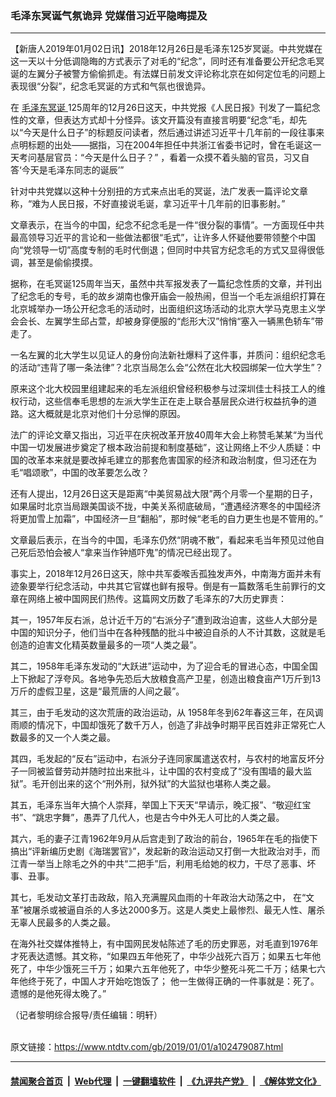 ### 毛泽东冥诞气氛诡异 党媒借习近平隐晦提及
------------------------

<div class="post_content">
 <p>
  【新唐人2019年01月02日讯】2018年12月26日是毛泽东125岁冥诞。中共党媒在这一天以十分低调隐晦的方式表示了对毛的“纪念”，同时还有准备要公开纪念毛冥诞的左翼分子被警方偷偷抓走。有法媒日前发文评论称北京在如何定位毛的问题上表现很“分裂”，纪念毛冥诞的方式和气氛也很诡异。
 </p>
 <p>
  在
  <a href="https://www.ntdtv.com/gb/毛泽东冥诞.htm">
   毛泽东冥诞
  </a>
  125周年的12月26日这天，中共党报《人民日报》刊发了一篇纪念性的文章，但表达方式却十分怪异。该文开篇没有直接言明要“纪念”毛，却先以“今天是什么日子”的标题反问读者，然后通过讲述习近平十几年前的一段往事来点明标题的出处——据指，习在2004年担任中共浙江省委书记时，曾在毛诞这一天考问基层官员：“今天是什么日子？” ，看着一众摸不着头脑的官员，习又自答‘今天是毛泽东同志的诞辰’”
 </p>
 <p>
  针对中共党媒以这种十分别扭的方式来点出毛的冥诞，法广发表一篇评论文章称，“难为人民日报，不好直接说毛诞，拿习近平十几年前的旧事影射。”
 </p>
 <p>
  文章表示，在当今的中国，纪念不纪念毛是一件“很分裂的事情”。一方面现任中共最高领导习近平的言论和一些做法都很“毛式”，让许多人怀疑他要带领整个中国向“党领导一切”高度专制的毛时代倒退；但同时中共官方纪念毛的方式又显得很低调，甚至是偷偷摸摸。
 </p>
 <p>
  据称，在毛冥诞125周年当天，虽然中共军报发表了一篇纪念性质的文章，并刊出了纪念毛的专号，毛的故乡湖南也像开庙会一般热闹，但当一个毛左派组织打算在北京城举办一场公开纪念毛的活动时，出面组织这场活动的北京大学马克思主义学会会长、左翼学生邱占萱，却被身穿便服的“彪形大汉”悄悄“塞入一辆黑色轿车”带走了。
 </p>
 <p>
  一名左翼的北大学生以见证人的身份向法新社爆料了这件事，并质问：组织纪念毛的活动“违背了哪一条法律”？北京当局怎么会“公然在北大校园绑架一位大学生”？
 </p>
 <p>
  原来这个北大校园里组建起来的毛左派组织曾经积极参与过深圳佳士科技工人的维权行动，这些信奉毛思想的左派大学生正在走上联合基层民众进行权益抗争的道路。这大概就是北京对他们十分忌惮的原因。
 </p>
 <p>
  法广的评论文章又指出，习近平在庆祝改革开放40周年大会上称赞毛某某“为当代中国一切发展进步奠定了根本政治前提和制度基础”，这让网络上不少人质疑：中国的改革本来就是要改掉毛建立的那套危害国家的经济和政治制度，但习还在为毛“唱颂歌”，中国的改革要怎么改？
 </p>
 <p>
  还有人提出，12月26日这天是距离“中美贸易战大限”两个月零一个星期的日子，如果届时北京当局跟美国谈不拢，中美关系彻底破局，“遭遇经济寒冬的中国经济将更加雪上加霜”，中国经济一旦“翻船”，那时候“老毛的自力更生也是不管用的。”
 </p>
 <p>
  文章最后表示，在当今的中国，毛泽东仍然“阴魂不散”，看起来毛当年预见过他自己死后恐怕会被人“拿来当作钟馗吓鬼”的情况已经出现了。
 </p>
 <p>
  事实上，2018年12月26日这天，除中共军委喉舌孤独发声外，中南海方面并未有迹象要举行纪念活动，中共其它官媒也鲜有报导。倒是有一篇数落毛生前罪行的文章在网络上被中国网民们热传。这篇网文历数了毛泽东的7大历史罪责：
 </p>
 <p>
  其一，1957年反右派，总计近千万的“右派分子”遭到政治迫害，这些人大部分是中国的知识分子，他们当中在各种残酷的批斗中被迫自杀的人不计其数，这就是毛创造的迫害文化精英数量最多的一项“人类之最”。
 </p>
 <p>
  其二，1958年毛泽东发动的“大跃进”运动中，为了迎合毛的冒进心态，中国全国上下掀起了浮夸风。各地争先恐后大放粮食高产卫星，创造出粮食亩产1万斤到13万斤的虚假卫星，这是“最荒唐的人间之最”。
 </p>
 <p>
  其三，由于毛发动的这次荒唐的政治运动，从 1958年冬到62年春这三年，在风调雨顺的情况下，中国却饿死了数千万人，创造了非战争时期平民百姓非正常死亡人数最多的又一个人类之最。
 </p>
 <p>
  其四，毛发起的“反右”运动中，右派分子连同家属遣送农村，与农村的地富反坏分子一同被监督劳动并随时拉出来批斗，让中国的农村变成了“没有围墙的最大监狱”。毛开创出来的这个“刑外刑，狱外狱”的大监狱也堪称人类之最。
 </p>
 <p>
  其五，毛泽东当年大搞个人崇拜，举国上下天天“早请示，晚汇报”、“敬迎红宝书”、“跳忠字舞”，愚弄了几代人，也是古今中外无人可比的人类之最。
 </p>
 <p>
  其六，毛的妻子江青1962年9月从后宫走到了政治的前台，1965年在毛的指使下搞出“评新编历史剧《海瑞罢官》”，发起新的政治运动又打倒一大批政治对手，而江青一举当上除毛之外的中共“二把手”后，利用毛给她的权力，干尽了恶事、坏事、丑事。
 </p>
 <p>
  其七，毛发动文革打击政敌，陷入充满腥风血雨的十年政治大动荡之中， 在“文革”被屠杀或被逼自杀的人多达2000多万。这是人类史上最惨烈、最无人性、屠杀无辜人民最多的人类之最。
 </p>
 <p>
  在海外社交媒体推特上，有中国网民发帖陈述了毛的历史罪恶，对毛直到1976年才死表达遗憾。其文称，“如果四五年他死了，中华少战死六百万；如果五七年他死了，中华少饿死三千万；如果六五年他死了，中华少整死斗死二千万；结果七六年他终于死了，中国人才开始吃饱饭了； 他一生做得正确的一件事就是：死了。遗憾的是他死得太晚了。”
 </p>
 <p>
  （记者黎明综合报导/责任编辑：明轩）
 </p>
 <div class="single_ad">
 </div>
</div>

<br/>原文链接：https://www.ntdtv.com/gb/2019/01/01/a102479087.html


------------------------
#### [禁闻聚合首页](https://github.com/gfw-breaker/banned-news/blob/master/README.md) &nbsp;|&nbsp; [Web代理](https://github.com/gfw-breaker/open-proxy/blob/master/README.md) &nbsp;|&nbsp; [一键翻墙软件](https://github.com/gfw-breaker/nogfw/blob/master/README.md) &nbsp;|&nbsp; [《九评共产党》](https://github.com/gfw-breaker/9ping.md/blob/master/README.md#九评之一评共产党是什么) &nbsp;|&nbsp; [《解体党文化》](https://github.com/gfw-breaker/jtdwh.md/blob/master/README.md#绪论)